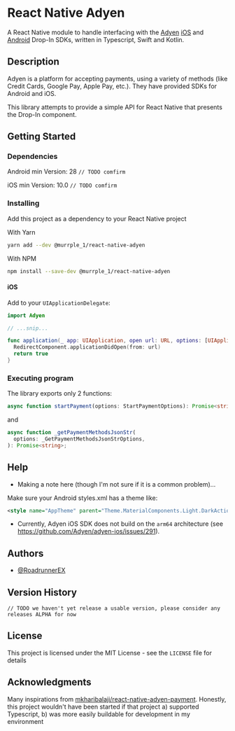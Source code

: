 # React Native Adyen

A React Native module to handle interfacing with the [Adyen](https://www.adyen.com/) [iOS](https://github.com/Adyen/adyen-ios) and [Android](https://github.com/Adyen/adyen-android) Drop-In SDKs, written in Typescript, Swift and Kotlin.

## Description

Adyen is a platform for accepting payments, using a variety of methods (like Credit Cards, Google Pay, Apple Pay, etc.). They have provided SDKs for Android and iOS.

This library attempts to provide a simple API for React Native that presents the Drop-In component.

## Getting Started

### Dependencies

Android min Version: 28 `// TODO comfirm`

iOS min Version: 10.0 `// TODO comfirm`

### Installing

Add this project as a dependency to your React Native project

With Yarn

```bash
yarn add --dev @murrple_1/react-native-adyen
```

With NPM

```bash
npm install --save-dev @murrple_1/react-native-adyen
```

#### iOS

Add to your `UIApplicationDelegate`:

```swift
import Adyen

// ...snip...

func application(_ app: UIApplication, open url: URL, options: [UIApplication.OpenURLOptionsKey: Any] = [:]) -> Bool {
  RedirectComponent.applicationDidOpen(from: url)
  return true
}
```

### Executing program

The library exports only 2 functions:

```typescript
async function startPayment(options: StartPaymentOptions): Promise<string>;
```

and

```typescript
async function _getPaymentMethodsJsonStr(
  options: _GetPaymentMethodsJsonStrOptions,
): Promise<string>;
```

## Help

- Making a note here (though I'm not sure if it is a common problem)...

Make sure your Android styles.xml has a theme like:

```xml
<style name="AppTheme" parent="Theme.MaterialComponents.Light.DarkActionBar">
```

- Currently, Adyen iOS SDK does not build on the `arm64` architecture (see https://github.com/Adyen/adyen-ios/issues/291).

## Authors

- [@RoadrunnerEX](https://twitter.com/RoadrunnerEX)

## Version History

`// TODO we haven't yet release a usable version, please consider any releases ALPHA for now`

## License

This project is licensed under the MIT License - see the `LICENSE` file for details

## Acknowledgments

Many inspirations from [mkharibalaji/react-native-adyen-payment](https://github.com/mkharibalaji/react-native-adyen-payment). Honestly, this project wouldn't have been started if that project a) supported Typescript, b) was more easily buildable for development in my environment
